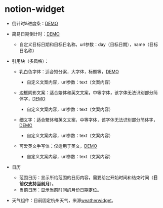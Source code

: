 <!--
 * @Author: your name
 * @Date: 2021-08-13 11:29:16
 * @LastEditTime: 2022-01-07 10:21:04
 * @LastEditors: Please set LastEditors
 * @Description: In User Settings Edit
 * @FilePath: /notion/README.md
-->
# notion-widget

- 倒计时&进度条：[DEMO](https://httishere.github.io/notion-widget/progress.html)

- 简易日期倒计时：[DEMO](https://httishere.github.io/notion-widget/days-matter.html)
  - 自定义目标日期和目标日名称，url参数：day（目标日期），name（目标日名称）

- 引用块（多风格）：
  - 乳白色字体：适合短分案，大字体，标题等，[DEMO](https://httishere.github.io/notion-widget/quote.html?text=test)
    - 自定义文案内容，url参数：text（文案内容）

  - 边框阴影文案：适合繁体和英文文案，中等字体，该字体无法识别部分简体字，[DEMO](https://httishere.github.io/notion-widget/quote2.html?text=test)
    - 自定义文案内容，url参数：text（文案内容）

  - 细文字：适合繁体和英文文案，中等字体，该字体无法识别部分简体字，[DEMO](https://httishere.github.io/notion-widget/quote3.html?text=test)
    - 自定义文案内容，url参数：text（文案内容）

  - 可爱英文手写体：仅适用于英文，[DEMO](https://httishere.github.io/notion-widget/quote-EN.html?text=test)
    - 自定义文案内容，url参数：text（文案内容）

- 日历
  - 范围日历：显示所给范围的日历内容，需要给定开始时间和结束时间（**目前仅支持当前月**）。
  - 当前日历：显示当前时间的月份日期定位。

- 天气组件：目前固定杭州天气，来源[weatherwidget](weatherwidget.io)。